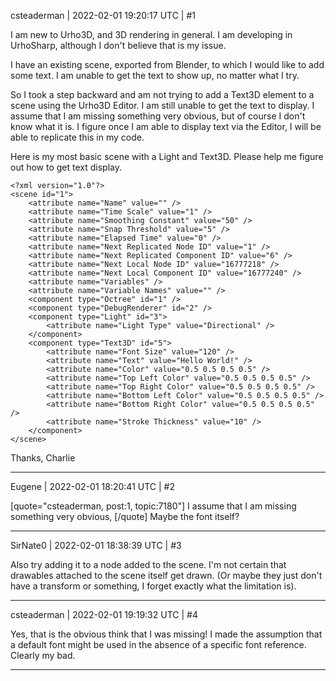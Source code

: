 csteaderman | 2022-02-01 19:20:17 UTC | #1

I am new to Urho3D, and 3D rendering in general. I am developing in UrhoSharp, although I don't believe that is my issue.

I have an existing scene, exported from Blender, to which I would like to add some text. I am unable to get the text to show up, no matter what I try.

So I took a step backward and am not trying to add a Text3D element to a scene using the Urho3D Editor. I am still unable to get the text to display. I assume that I am missing something very obvious, but of course I don't know what it is. I figure once I am able to display text via the Editor, I will be able to replicate this in my code.

Here is my most basic scene with a Light and Text3D. Please help me figure out how to get text display.

```
<?xml version="1.0"?>
<scene id="1">
	<attribute name="Name" value="" />
	<attribute name="Time Scale" value="1" />
	<attribute name="Smoothing Constant" value="50" />
	<attribute name="Snap Threshold" value="5" />
	<attribute name="Elapsed Time" value="0" />
	<attribute name="Next Replicated Node ID" value="1" />
	<attribute name="Next Replicated Component ID" value="6" />
	<attribute name="Next Local Node ID" value="16777218" />
	<attribute name="Next Local Component ID" value="16777240" />
	<attribute name="Variables" />
	<attribute name="Variable Names" value="" />
	<component type="Octree" id="1" />
	<component type="DebugRenderer" id="2" />
	<component type="Light" id="3">
		<attribute name="Light Type" value="Directional" />
	</component>
	<component type="Text3D" id="5">
		<attribute name="Font Size" value="120" />
		<attribute name="Text" value="Hello World!" />
		<attribute name="Color" value="0.5 0.5 0.5 0.5" />
		<attribute name="Top Left Color" value="0.5 0.5 0.5 0.5" />
		<attribute name="Top Right Color" value="0.5 0.5 0.5 0.5" />
		<attribute name="Bottom Left Color" value="0.5 0.5 0.5 0.5" />
		<attribute name="Bottom Right Color" value="0.5 0.5 0.5 0.5" />
		<attribute name="Stroke Thickness" value="10" />
	</component>
</scene>
```

Thanks,
Charlie

-------------------------

Eugene | 2022-02-01 18:20:41 UTC | #2

[quote="csteaderman, post:1, topic:7180"]
I assume that I am missing something very obvious,
[/quote]
Maybe the font itself?

-------------------------

SirNate0 | 2022-02-01 18:38:39 UTC | #3

Also try adding it to a node added to the scene. I'm not certain that drawables attached to the scene itself get drawn. (Or maybe they just don't have a transform or something, I forget exactly what the limitation is).

-------------------------

csteaderman | 2022-02-01 19:19:32 UTC | #4

Yes, that is the obvious think that I was missing! I made the assumption that a default font might be used in the absence of a specific font reference. Clearly my bad.

-------------------------

